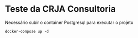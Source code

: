 <h1>Teste da CRJA Consultoria</h1>


Necessário subir o container Postgresql para executar o projeto

`docker-compose up -d`